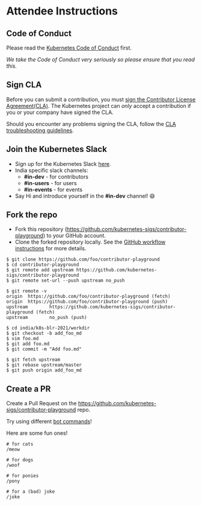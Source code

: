# Attendee Instructions

## Code of Conduct

Please read the [Kubernetes Code of Conduct](https://github.com/kubernetes/community/blob/master/code-of-conduct.md) first.

_We take the Code of Conduct very seriously so please ensure that you read this._

## Sign CLA

Before you can submit a contribution, you must [sign the Contributor License
Agreement(CLA)](https://github.com/kubernetes/community/blob/master/CLA.md#how-do-i-sign).
The Kubernetes project can _only_ accept a contribution if you or your company have signed the CLA.

Should you encounter any problems signing the CLA, follow the [CLA
troubleshooting guidelines](https://github.com/kubernetes/community/blob/master/CLA.md#troubleshooting).

## Join the Kubernetes Slack

- Sign up for the Kubernetes Slack [here](https://slack.k8s.io/).
- India specific slack channels:
    - **#in-dev** - for contributors
    - **#in-users** - for users
    - **#in-events** - for events
- Say Hi and introduce yourself in the **#in-dev** channel! :smile:

## Fork the repo

- Fork this repository (https://github.com/kubernetes-sigs/contributor-playground) to your GitHub account.
- Clone the forked repository locally. See the [GitHub workflow instructions](https://www.kubernetes.dev/docs/guide/github-workflow/) for more details.

```shell
$ git clone https://github.com/foo/contributor-playground
$ cd contributor-playground
$ git remote add upstream https://github.com/kubernetes-sigs/contributor-playground
$ git remote set-url --push upstream no_push

$ git remote -v
origin  https://github.com/foo/contributor-playground (fetch)
origin  https://github.com/foo/contributor-playground (push)
upstream        https://github.com/kubernetes-sigs/contributor-playground (fetch)
upstream        no_push (push)

$ cd india/k8s-blr-2021/workdir
$ git checkout -b add_foo_md
$ vim foo.md
$ git add foo.md
$ git commit -m "Add foo.md"

$ git fetch upstream
$ git rebase upstream/master
$ git push origin add_foo_md
```

## Create a PR

Create a Pull Request on the https://github.com/kubernetes-sigs/contributor-playground repo.

Try using different [bot commands](https://prow.k8s.io/command-help)!

Here are some fun ones!

```
# for cats
/meow

# for dogs
/woof

# for ponies
/pony

# for a (bad) joke
/joke
```
